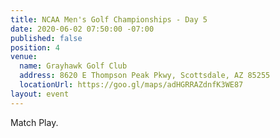 ```yaml
---
title: NCAA Men's Golf Championships - Day 5
date: 2020-06-02 07:50:00 -07:00
published: false
position: 4
venue:
  name: Grayhawk Golf Club
  address: 8620 E Thompson Peak Pkwy, Scottsdale, AZ 85255
  locationUrl: https://goo.gl/maps/adHGRRAZdnfK3WE87
layout: event
---
```


Match Play.